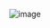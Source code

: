 ![image](https://user-images.githubusercontent.com/73294642/207038623-fb93deed-9c60-467a-8725-81d6d45bd9e6.png)
